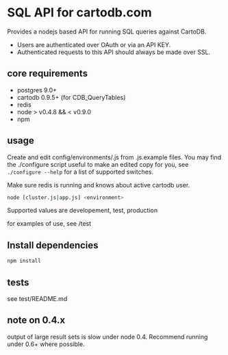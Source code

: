 SQL API for cartodb.com
========================

Provides a nodejs based API for running SQL queries against CartoDB.

* Users are authenticated over OAuth or via an API KEY.
* Authenticated requests to this API should always be made over SSL.


core requirements
-------------
* postgres 9.0+
* cartodb 0.9.5+ (for CDB_QueryTables)
* redis
* node > v0.4.8 && < v0.9.0
* npm

usage
-----

Create and edit config/environments/<environment>.js from .js.example files.
You may find the ./configure script useful to make an edited copy for you,
see ```./configure --help``` for a list of supported switches.

Make sure redis is running and knows about active cartodb user.

``` bash
node [cluster.js|app.js] <environment>
```

Supported <environment> values are developement, test, production

for examples of use, see /test


Install dependencies
---------------------

```bash
npm install
```


tests
------
see test/README.md


note on 0.4.x
--------------
output of large result sets is slow under node 0.4. Recommend running under 0.6+ where possible.
